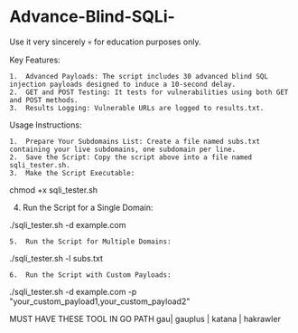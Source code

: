 # Advance-Blind-SQLi-
Use it very sincerely 💀 for education purposes only.

Key Features:

	1.	Advanced Payloads: The script includes 30 advanced blind SQL injection payloads designed to induce a 10-second delay.
	2.	GET and POST Testing: It tests for vulnerabilities using both GET and POST methods.
	3.	Results Logging: Vulnerable URLs are logged to results.txt.

Usage Instructions:

	1.	Prepare Your Subdomains List: Create a file named subs.txt containing your live subdomains, one subdomain per line.
	2.	Save the Script: Copy the script above into a file named sqli_tester.sh.
	3.	Make the Script Executable:
 chmod +x sqli_tester.sh

 4.	Run the Script for a Single Domain:

./sqli_tester.sh -d example.com


	5.	Run the Script for Multiple Domains:

./sqli_tester.sh -l subs.txt


	6.	Run the Script with Custom Payloads:

./sqli_tester.sh -d example.com -p "your_custom_payload1,your_custom_payload2"



MUST HAVE THESE TOOL IN GO PATH
gau| gauplus | katana | hakrawler
